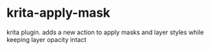 # krita-apply-mask
krita plugin. adds a new action to apply masks and layer styles while keeping layer opacity intact
